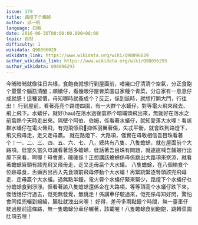 ```yaml
---
issue: 179
title: 路燈下个蟾蜍
author: 邱一帆
language: 四縣
date: 2016-06-30T00:00:00.000+08:00
topic: 自然
difficulty: 1
wikidata: Q98096029
wikidata_link: https://www.wikidata.org/wiki/Q98096029
author_wikidata_link: https://www.wikidata.org/wiki/Q98096293
author_wikidata: Q98096293
---
```

今晡暗晡就像往日共樣，食飽夜就想行到屋面前，唶幾口仔清清个空氣，分正食飽个暈暈个腦筋清醒；順續仔，看幾眼仔屋脣菜園自家種个青菜，分自家有一息息仔成就感！這種習慣，毋知哪時就養成个？反正，係到該時，就想打開大門，行往出！
行到屋前，看著亮亮个路燈四圍，有一大群个水蟻仔，對等電火飛來飛去、飛上飛下。水蟻仔，就好(hau)在落水過後翕熱个暗晡頭飛出來，無就好在落水之前翕熱个天時走出來。隔壁个阿伯、伯姆，係看著水蟻仔，就知愛落大水哩！看該群水蟻仔在電火脣飛，有兜飛悿飛𤸁抑係羽翼著傷，失忒平衡，就會跌到路燈下，飛又飛毋走，走又走毋贏。
就在路燈下、大路項，𠊎實在毋敢相信吾目珠看著个！一、二、三、四、五、六、七、八，總共有八隻、八隻蟾蜍，就在屋面前个大路項。𠊎當久當久毋識看著恁多蟾蜍，𠊎話著吾目珠有問題，就遽遽喊吾餔娘行出屋下來看，啊喔！毋會差，確確係！正想講該蟾蜍係毋係跳出大路項來尞涼，就看著蟾蜍脣頭有該兜飛又飛毋走、走又走毋贏个大水蟻。
八隻蟾蜍，在八個絡食个位跡尋食，舌嫲㐁出㐁入先食頭前飛毋停動个大水蟻！再緊跳緊逐脣頭該兜飛毋走、走毋贏个大水蟻。過無點半鐘，電火脣个水蟻仔緊來緊少，路燈下个水蟻仔乜分蟾蜍食到淨淨。𠊎看著該八隻蟾蜍還係企在大路項，等等頂高个水蟻仔跌下來，𠊎恬恬仔行過去，佢兜無發覺，無跳走！係講車仔駛過來，佢兜係毋知好閃，驚怕會同佢兜輾到綿綿，腸肚就洩出來喔！
好得，差毋多兩點鐘个時間，無一臺車仔駛過屋前這條路，無一隻蟾蜍分車仔輾著，該載喔！八隻蟾蜍食到飽飽，跳轉菜園肚項去哩！
